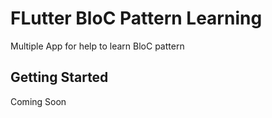 # FLutter BloC Pattern Learning

Multiple App for help to learn BloC pattern

## Getting Started 

Coming Soon


